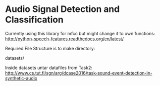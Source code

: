 # Audio Signal Detection and Classification

Currently using this library for mfcc but might change it to own functions:
http://python-speech-features.readthedocs.org/en/latest/

Required File Structure is to make directory:

datasets/

Inside datasets untar datafiles from Task2:
http://www.cs.tut.fi/sgn/arg/dcase2016/task-sound-event-detection-in-synthetic-audio
